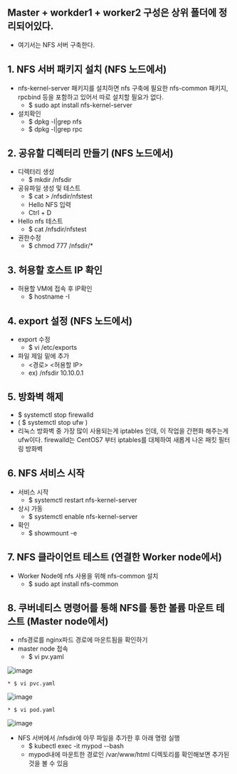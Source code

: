 ## Master + workder1 + worker2 구성은 상위 폴더에 정리되어있다.
  * 여기서는 NFS 서버 구축한다.

## 1. NFS 서버 패키지 설치 (NFS 노드에서)
  * nfs-kernel-server 패키지를 설치하면 nfs 구축에 필요한 nfs-common 패키지, rpcbind 등을 포함하고 있어서 따로 설치할 필요가 없다.
    * $ sudo apt install nfs-kernel-server
  * 설치확인
    * $ dpkg -l|grep nfs
    * $ dpkg -l|grep rpc

## 2. 공유할 디렉터리 만들기 (NFS 노드에서)
  * 디렉터리 생성 
    * $ mkdir /nfsdir
  * 공유파일 생성 및 테스트
    * $ cat > /nfsdir/nfstest
    * Hello NFS 입력
    * Ctrl + D
  * Hello nfs 테스트
    * $ cat /nfsdir/nfstest
  * 권한수정
    * $ chmod 777 /nfsdir/*

## 3. 허용할 호스트 IP 확인
  * 허용할 VM에 접속 후 IP확인
    * $ hostname -I

## 4. export 설정 (NFS 노드에서)
  * export 수정
    * $ vi /etc/exports
  * 파일 제일 밑에 추가
    * <경로> <허용할 IP>
    * ex) /nfsdir 10.10.0.1

## 5. 방화벽 해제
  * $ systemctl stop firewalld
  * ( $ systemctl stop ufw )
  * 리눅스 방화벽 중 가장 많이 사용되는게 iptables 인데, 이 작업을 간편화 해주는게 ufw이다. firewalld는 CentOS7 부터 iptables를 대체하여 새롭게 나온 패킷 필터링 방화벽

## 6. NFS 서비스 시작
  * 서비스 시작
    * $ systemctl restart nfs-kernel-server
  * 상시 가동
    * $ systemctl enable nfs-kernel-server
  * 확인
    * $ showmount -e

## 7. NFS 클라이언트 테스트 (연결한 Worker node에서)
  * Worker Node에 nfs 사용을 위해 nfs-common 설치
    * $ sudo apt install nfs-common

## 8. 쿠버네티스 명령어를 통해 NFS를 통한 볼륨 마운트 테스트 (Master node에서)
  * nfs경로를 nginx파드 경로에 마운트됨을 확인하기
  * master node 접속
    * $ vi pv.yaml
    
![image](https://user-images.githubusercontent.com/96723249/214499674-37e5cfdf-279e-4f19-888f-0c4a54f4e9ed.png)

    * $ vi pvc.yaml
![image](https://user-images.githubusercontent.com/96723249/214499832-857f4cd5-dfe2-46f6-9797-b5e28734757c.png)

    * $ vi pod.yaml
![image](https://user-images.githubusercontent.com/96723249/214511559-f658dab2-a346-41d1-af80-99906ec565af.png)

  * NFS 서버에서 /nfsdir에 아무 파일을 추가한 후 아래 명령 실행
    * $ kubectl exec -it mypod --bash
    * mypod내에 마운트한 경로인 /var/www/html 디렉토리를 확인해보면 추가된 것을 볼 수 있음
